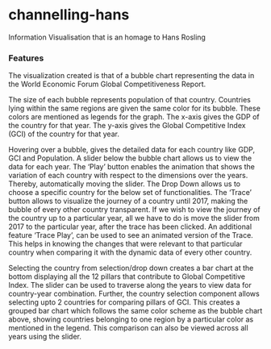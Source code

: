# channelling-hans
Information Visualisation that is an homage to Hans Rosling

### Features
The visualization created is that of a bubble chart representing the data in the World Economic Forum Global Competitiveness Report.

The size of each bubble represents population of that country.
Countries lying within the same regions are given the same color for its bubble. These colors are mentioned as legends for the graph.
The x-axis gives the GDP of the country for that year.
The y-axis gives the Global Competitive Index (GCI) of the country for that year.

Hovering over a bubble, gives the detailed data for each country like GDP, GCI and Population.
A slider below the bubble chart allows us to view the data for each year.
The ‘Play’ button enables the animation that shows the variation of each country with respect to the dimensions over the years. Thereby, automatically moving the slider.
The Drop Down allows us to choose a specific country for the below set of functionalities.
The ‘Trace’ button allows to visualize the journey of a country until 2017, making the bubble of every other country transparent. 
If we wish to view the journey of the country up to a particular year, all we have to do is move the slider from 2017 to the particular year, after the trace has been clicked.
An additional feature ‘Trace Play’, can be used to see an animated version of the Trace.
This helps in knowing the changes that were relevant to that particular country when comparing it with the dynamic data of every other country.

Selecting the country from selection/drop down creates a bar chart at the bottom displaying all the 12 pillars that contribute to Global Competitive Index. The slider can be used to traverse along the years to view data for country-year combination. 
Further, the country selection component allows selecting upto 2 countries for comparing pillars of GCI. This creates a grouped bar chart which follows the same color scheme as the bubble chart above, showing countries belonging to one region by a particular color as mentioned in the legend. This comparison can also be viewed across all years using the slider.
